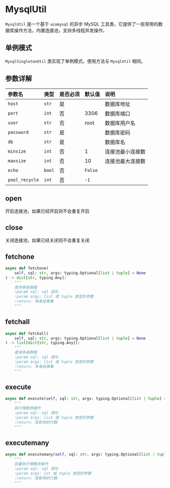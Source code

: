 # MysqlUtil

`MysqlUtil` 是一个基于 `aiomysql` 的异步 MySQL 工具类，它提供了一些常用的数据库操作方法，内置连接池，支持多线程并发操作。

## 单例模式

`MysqlSingletonUtil` 类实现了单例模式，使用方法与 `MysqlUtil` 相同。

## 参数详解

| 参数名            | 类型     | 是否必须 | 默认值     | 说明       |
|:---------------|:-------|:-----|:--------|:---------|
| `host`         | `str`  | 是    |         | 数据库地址    |
| `port`         | `int`  | 否    | 3306    | 数据库端口    |
| `user`         | `str`  | 否    | root    | 数据库用户名   |
| `password`     | `str`  | 是    |         | 数据库密码    |
| `db`           | `str`  | 是    |         | 数据库名     |
| `minsize`      | `int`  | 否    | 1       | 连接池最小连接数 |
| `maxsize`      | `int`  | 否    | 10      | 连接池最大连接数 |
| `echo`         | `bool` | 否    | `False` |          |
| `pool_recycle` | `int`  | 否    | `-1`    |          |


## open

开启连接池，如果已经开启则不会重复开启

## close

关闭连接池，如果已经关闭则不会重复关闭

## fetchone

```python
async def fetchone(
    self, sql: str, args: typing.Optional[list | tuple] = None
) -> dict[str, typing.Any]:
    """
    查询单条数据
    :param sql: sql 语句
    :param args: list 或 tuple 类型的参数
    :return: 单条结果集
    """
```

## fetchall

```python
async def fetchall(
    self, sql: str, args: typing.Optional[list | tuple] = None
) -> list[dict[str, typing.Any]]:
    """
    查询多条数据
    :param sql: sql 语句
    :param args: list 或 tuple 类型的参数
    :return: 多条结果集
    """
```

## execute

```python
async def execute(self, sql: str, args: typing.Optional[list | tuple] = None) -> int:
    """
    执行增删改操作
    :param sql: sql 语句
    :param args: list 或 tuple 类型的参数
    :return: 受影响的行数
    """
```

## executemany

```python
async def executemany(self, sql: str, args: typing.Optional[list | tuple] = None) -> int:
    """
    批量执行增删改操作
    :param sql: sql 语句
    :param args: ist 或 tuple 类型的参数
    :return: 受影响的行数
    """
```
